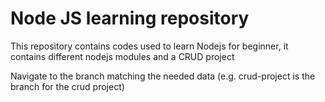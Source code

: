 # Node JS learning repository

This repository contains codes used to learn Nodejs for beginner, it contains different nodejs modules and a CRUD project

Navigate to the branch matching the needed data (e.g. crud-project is the branch for the crud project)